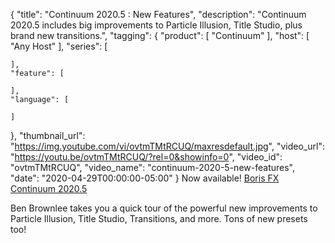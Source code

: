 {
  "title": "Continuum 2020.5 : New Features",
  "description": "Continuum 2020.5 includes big improvements to Particle Illusion, Title Studio, plus brand new transitions.",
  "tagging": {
    "product": [
      "Continuum"
    ],
    "host": [
      "Any Host"
    ],
    "series": [

    ],
    "feature": [

    ],
    "language": [

    ]
  },
  "thumbnail_url": "https://img.youtube.com/vi/ovtmTMtRCUQ/maxresdefault.jpg",
  "video_url": "https://youtu.be/ovtmTMtRCUQ/?rel=0&showinfo=0",
  "video_id": "ovtmTMtRCUQ",
  "video_name": "continuum-2020-5-new-features",
  "date": "2020-04-29T00:00:00-05:00"
}
Now available! [Boris FX Continuum 2020.5](https://borisfx.com/products/continuum/ "Boris FX Continuum")

Ben Brownlee takes you a quick tour of the powerful new improvements to Particle Illusion, Title Studio, Transitions, and more. Tons of new presets too!
